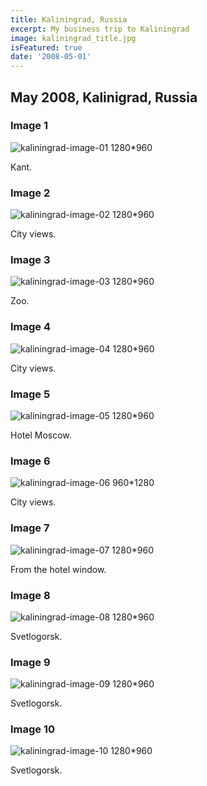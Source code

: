 ```yaml
---
title: Kaliningrad, Russia
excerpt: My business trip to Kaliningrad
image: kaliningrad_title.jpg
isFeatured: true
date: '2008-05-01'
---
```


## May 2008, Kalinigrad, Russia

### Image 1

![kaliningrad-image-01 1280*960](image_01.JPG)

Kant.

### Image 2

![kaliningrad-image-02 1280*960](image_02.JPG)

City views.

### Image 3

![kaliningrad-image-03 1280*960](image_03.JPG)

Zoo.

### Image 4

![kaliningrad-image-04 1280*960](image_04.JPG)

City views.

### Image 5

![kaliningrad-image-05 1280*960](image_05.JPG)

Hotel Moscow.

### Image 6

![kaliningrad-image-06 960*1280](image_06.JPG)

City views.

### Image 7

![kaliningrad-image-07 1280*960](image_07.JPG)

From the hotel window.

### Image 8

![kaliningrad-image-08 1280*960](image_08.JPG)

Svetlogorsk.

### Image 9

![kaliningrad-image-09 1280*960](image_09.JPG)

Svetlogorsk.

### Image 10

![kaliningrad-image-10 1280*960](image_10.JPG)

Svetlogorsk.
